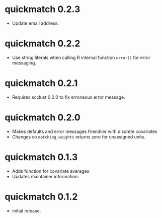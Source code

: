 # quickmatch 0.2.3
  
  * Update email address.


# quickmatch 0.2.2
  
  * Use string literals when calling R internal function `error()` for error messaging.


# quickmatch 0.2.1

  * Requires scclust 0.2.0 to fix erroneous error message.


# quickmatch 0.2.0

  * Makes defaults and error messages friendlier with discrete covariates
  * Changes so `matching_weights` returns zero for unassigned units.


# quickmatch 0.1.3

  * Adds function for covariate averages.
  * Updates maintainer information.


# quickmatch 0.1.2

  * Initial release.

